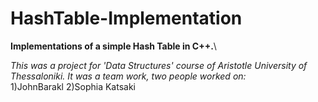 # HashTable-Implementation

**Implementations of a simple Hash Table in C++.**\

*This was a project for 'Data Structures' course of Aristotle University of Thessaloniki. It was a team work, two people worked on:*\
1)JohnBarakl
2)Sophia Katsaki
